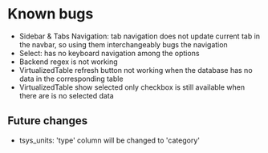 # Known bugs
- Sidebar & Tabs Navigation: tab navigation does not update current tab in the navbar, so using them interchangeably bugs the navigation
- Select: has no keyboard navigation among the options
- Backend regex is not working
- VirtualizedTable refresh button not working when the database has no data in the corresponding table
- VirtualizedTable show selected only checkbox is still available when there are is no selected data

## Future changes
- tsys_units: 'type' column will be changed to 'category'